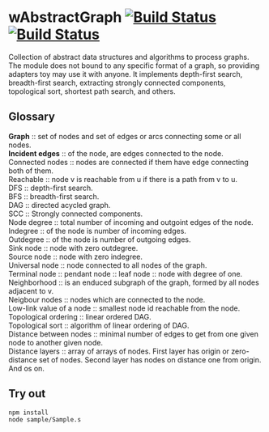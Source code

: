 
# wAbstractGraph [![Build Status](https://travis-ci.org/Wandalen/wAbstractGraph.svg?branch=master)](https://travis-ci.org/Wandalen/wAbstractGraph) [![Build Status](https://ci.appveyor.com/api/projects/status/github/Wandalen/wabstractgraph)](https://ci.appveyor.com/project/Wandalen/wabstractgraph)

Collection of abstract data structures and algorithms to process graphs. The module does not bound to any specific format of a graph, so providing adapters toy may use it with anyone. It implements depth-first search, breadth-first search, extracting strongly connected components, topological sort, shortest path search, and others.

## Glossary

**Graph** :: set of nodes and set of edges or arcs connecting some or all nodes. </br>
**Incident edges** :: of the node, are edges connected to the node. </br>
Connected nodes :: nodes are connected if them have edge connecting both of them. </br>
Reachable :: node v is reachable from u if there is a path from v to u. </br>
DFS :: depth-first search. </br>
BFS :: breadth-first search. </br>
DAG :: directed acycled graph. </br>
SCC :: Strongly connected components. </br>
Node degree :: total number of incoming and outgoint edges of the node. </br>
Indegree :: of the node is number of incoming edges. </br>
Outdegree :: of the node is number of outgoing edges. </br>
Sink node :: node with zero outdegree. </br>
Source node :: node with zero indegree. </br>
Universal node :: node connected to all nodes of the graph. </br>
Terminal node :: pendant node :: leaf node :: node with degree of one. </br>
Neighborhood :: is an enduced subgraph of the graph, formed by all nodes adjacent to v. </br>
Neigbour nodes :: nodes which are connected to the node. </br>
Low-link value of a node :: smallest node id reachable from the node. </br>
Topological ordering :: linear ordered DAG. </br>
Topological sort :: algorithm of linear ordering of DAG. </br>
Distance between nodes :: minimal number of edges to get from one given node to another given node. </br>
Distance layers :: array of arrays of nodes. First layer has origin or zero-distance set of nodes. Second layer has nodes on distance one from origin. And os on. </br>

## Try out
```
npm install
node sample/Sample.s
```


